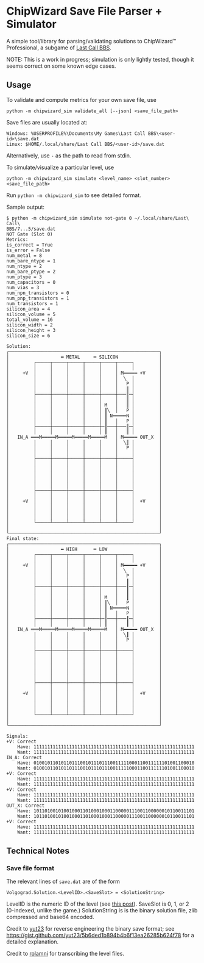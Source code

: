 # ChipWizard Save File Parser + Simulator

A simple tool/library for parsing/validating solutions to ChipWizard™ Professional,
a subgame of [Last Call BBS](https://zachtronics.com/last-call-bbs/).

NOTE: This is a work in progress; simulation is only lightly tested, though it
seems correct on some known edge cases.

## Usage

To validate and compute metrics for your own save file, use
```
python -m chipwizard_sim validate_all [--json] <save_file_path>
```
Save files are usually located at:
```
Windows: %USERPROFILE%\Documents\My Games\Last Call BBS\<user-id>\save.dat
Linux: $HOME/.local/share/Last Call BBS/<user-id>/save.dat
```
Alternatively, use `-` as the path to read from stdin.

To simulate/visualize a particular level, use
```
python -m chipwizard_sim simulate <level_name> <slot_number> <save_file_path>
```
Run `python -m chipwizard_sim` to see detailed format.

Sample output:

```
$ python -m chipwizard_sim simulate not-gate 0 ~/.local/share/Last\ Call\
BBS/7...5/save.dat
NOT Gate (Slot 0)
Metrics:
is_correct = True
is_error = False
num_metal = 8
num_bare_ntype = 1
num_ntype = 2
num_bare_ptype = 2
num_ptype = 3
num_capacitors = 0
num_vias = 3
num_npn_transistors = 0
num_pnp_transistors = 1
num_transistors = 1
silicon_area = 4
silicon_volume = 5
total_volume = 16
silicon_width = 2
silicon_height = 3
silicon_size = 6

Solution:
┌───────────────────────────────────────────────────────┐
│                   ━ METAL     ═ SILICON               │
│         ┌─────┬─────┬─────┬─────┬─────┬─────┐         │
│         │     │     │     │     │     │     │         │
│     +V  │     │     │     │     │     │ M━━━━━ +V     │
│         │     │     │     │     │     │  ╲  │         │
│         │     │     │     │     │     │   P │         │
│         │     │     │     │     │     │   ║ │         │
│         ├─────┼─────┼─────┼─────┼─────┼───║─┤         │
│         │     │     │     │     │     │   ║ │         │
│         │     │     │     │     │ M   │   ║ │         │
│         │     │     │     │     │ ┃╲  │   P │         │
│         │     │     │     │     │ ┃ N═════N │         │
│         │     │     │     │     │ ┃   │   P │         │
│         ├─────┼─────┼─────┼─────┼─┃───┼───║─┤         │
│         │     │     │     │     │ ┃   │   ║ │         │
│   IN_A ━━━M━━━━━M━━━━━M━━━━━M━━━━━M   │ M━━━━━ OUT_X  │
│         │     │     │     │     │     │  ╲║ │         │
│         │     │     │     │     │     │   P │         │
│         │     │     │     │     │     │     │         │
│         ├─────┼─────┼─────┼─────┼─────┼─────┤         │
│         │     │     │     │     │     │     │         │
│         │     │     │     │     │     │     │         │
│         │     │     │     │     │     │     │         │
│         │     │     │     │     │     │     │         │
│         │     │     │     │     │     │     │         │
│         ├─────┼─────┼─────┼─────┼─────┼─────┤         │
│         │     │     │     │     │     │     │         │
│     +V  │     │     │     │     │     │     │  +V     │
│         │     │     │     │     │     │     │         │
│         │     │     │     │     │     │     │         │
│         │     │     │     │     │     │     │         │
│         └─────┴─────┴─────┴─────┴─────┴─────┘         │
│                                                       │
└───────────────────────────────────────────────────────┘
Final state:
┌───────────────────────────────────────────────────────┐
│                   ━ HIGH      ═ LOW                   │
│         ┌─────┬─────┬─────┬─────┬─────┬─────┐         │
│         │     │     │     │     │     │     │         │
│     +V  │     │     │     │     │     │ M━━━━━ +V     │
│         │     │     │     │     │     │  ╲  │         │
│         │     │     │     │     │     │   P │         │
│         │     │     │     │     │     │   ┃ │         │
│         ├─────┼─────┼─────┼─────┼─────┼───┃─┤         │
│         │     │     │     │     │     │   ┃ │         │
│         │     │     │     │     │ M   │   ┃ │         │
│         │     │     │     │     │ ║╲  │   P │         │
│         │     │     │     │     │ ║ N═════N │         │
│         │     │     │     │     │ ║   │   P │         │
│         ├─────┼─────┼─────┼─────┼─║───┼───┃─┤         │
│         │     │     │     │     │ ║   │   ┃ │         │
│   IN_A ═══M═════M═════M═════M═════M   │ M━━━━━ OUT_X  │
│         │     │     │     │     │     │  ╲┃ │         │
│         │     │     │     │     │     │   P │         │
│         │     │     │     │     │     │     │         │
│         ├─────┼─────┼─────┼─────┼─────┼─────┤         │
│         │     │     │     │     │     │     │         │
│         │     │     │     │     │     │     │         │
│         │     │     │     │     │     │     │         │
│         │     │     │     │     │     │     │         │
│         │     │     │     │     │     │     │         │
│         ├─────┼─────┼─────┼─────┼─────┼─────┤         │
│         │     │     │     │     │     │     │         │
│     +V  │     │     │     │     │     │     │  +V     │
│         │     │     │     │     │     │     │         │
│         │     │     │     │     │     │     │         │
│         │     │     │     │     │     │     │         │
│         └─────┴─────┴─────┴─────┴─────┴─────┘         │
│                                                       │
└───────────────────────────────────────────────────────┘

Signals:
+V: Correct
    Have: 11111111111111111111111111111111111111111111111111111111111
    Want: 11111111111111111111111111111111111111111111111111111111111
IN_A: Correct
    Have: 01001011010110111001011101110011111000110011111101001100010
    Want: 01001011010110111001011101110011111000110011111101001100010
+V: Correct
    Have: 11111111111111111111111111111111111111111111111111111111111
    Want: 11111111111111111111111111111111111111111111111111111111111
+V: Correct
    Have: 11111111111111111111111111111111111111111111111111111111111
    Want: 11111111111111111111111111111111111111111111111111111111111
OUT_X: Correct
    Have: 10110100101001000110100010001100000111001100000010110011101
    Want: 10110100101001000110100010001100000111001100000010110011101
+V: Correct
    Have: 11111111111111111111111111111111111111111111111111111111111
    Want: 11111111111111111111111111111111111111111111111111111111111
```

## Technical Notes

### Save file format

The relevant lines of `save.dat` are of the form
```
Volgograd.Solution.<LevelID>.<SaveSlot> = <SolutionString>
```
LevelID is the numeric ID of the level (see [this post](https://old.reddit.com/r/lastcallbbs/comments/wkgg96/comment/ijn4oo9/)).
SaveSlot is 0, 1, or 2 (0-indexed, unlike the game.)
SolutionString is is the binary solution file, zlib compressed and base64 encoded.

Credit to [yut23](https://github.com/yut23) for reverse engineering the binary
save format; see
<https://gist.github.com/yut23/5b6ded1b894b4b6f13ea26285b624f78> for a detailed
explanation.

Credit to [rolamni](https://www.reddit.com/u/rolamni) for transcribing the level files.
